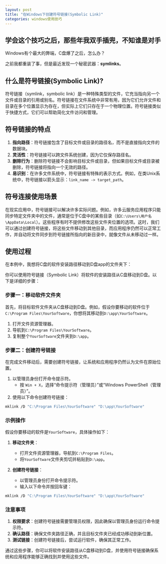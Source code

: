 ```yaml
---
layout: post
title: "在Windows下创建符号链接(Symbolic Link)"
categories: windows使用技巧
---
```



## 学会这个技巧之后，那些年我双手插兜，不知谁是对手

Windows有个最大的弊端，C盘爆了之后，怎么办？

之前我都重装了事，但是最近发现一个秘密武器：**symlinks**。

## 什么是符号链接(Symbolic Link)?

符号链接（symlink，symbolic link）是一种特殊类型的文件，它充当指向另一个文件或目录的引用或别名。符号链接在文件系统中非常有用，因为它们允许文件和目录在多个位置显示为存在，但实际上它们只存在于一个物理位置。符号链接类似于快捷方式，它们可以帮助简化文件访问和管理。

## 符号链接的特点

1. **指向路径**：符号链接包含了目标文件或目录的路径名，而不是直接指向文件的数据块。
2. **灵活性**：符号链接可以跨文件系统创建，因为它仅保存路径名。
3. **删除行为**：删除符号链接不会影响目标文件或目录，但如果目标文件或目录被删除，符号链接将指向一个无效的路径。
4. **易识别**：在许多文件系统中，符号链接有特殊的表示方式。例如，在类Unix系统中，符号链接以箭头显示：`link_name -> target_path`。

## 符号连接使用场景

在现实应用中，符号链接可以解决许多实际问题。例如，许多云服务应用程序只能同步特定文件夹中的文件，通常是位于C盘中的某些目录（如`C:\Users\用户名\AppData\Local`）。这些程序有时不提供修改这些文件夹位置的选项。这时，我们可以通过创建符号链接，将这些文件移动到其他目录，而应用程序仍然可以正常工作，并自动将文件同步到符号链接所指向的新目录中，就像文件从未移动过一样。

## 使用过程

在本例中，我想将C盘的软件安装路径移动到D盘app的文件夹下：

你可以使用符号链接（Symbolic Link）将软件的安装路径从C盘移动到D盘。以下是详细的步骤：

### 步骤一：移动软件文件夹

首先，将目标软件文件夹从C盘移动到D盘。例如，假设你要移动的软件位于`C:\Program Files\YourSoftware`，你想将其移动到`D:\app\YourSoftware`。

1. 打开文件资源管理器。
2. 导航到`C:\Program Files\YourSoftware`。
3. 复制整个`YourSoftware`文件夹到`D:\app`。

### 步骤二：创建符号链接

在完成文件移动后，需要创建符号链接，让系统和应用程序仍然认为文件在原始位置。

1. 以管理员身份打开命令提示符。
   - 按 `Win + X`，选择“命令提示符（管理员）”或“Windows PowerShell（管理员）”。
2. 使用以下命令创建符号链接：

```sh
mklink /D "C:\Program Files\YourSoftware" "D:\app\YourSoftware"
```

### 示例操作

假设你要移动的软件是`YourSoftware`，具体操作如下：

1. **移动文件夹**：
   - 打开文件资源管理器，导航到`C:\Program Files`。
   - 将`YourSoftware`文件夹剪切并粘贴到`D:\app`。

2. **创建符号链接**：
   - 以管理员身份打开命令提示符。
   - 输入以下命令并按回车键：

```sh
mklink /D "C:\Program Files\YourSoftware" "D:\app\YourSoftware"
```

### 注意事项

1. **权限要求**：创建符号链接需要管理员权限，因此确保以管理员身份运行命令提示符。
2. **确认路径**：确保文件夹路径正确，并且目标文件夹已经成功移动到新位置。
3. **测试链接**：创建符号链接后，尝试运行软件，确保其正常工作。

通过这些步骤，你可以将软件安装路径从C盘移动到D盘，并使用符号链接确保系统和应用程序能够正确找到并使用这些文件。
